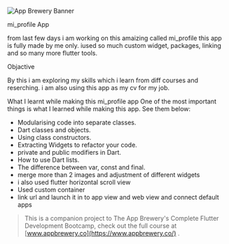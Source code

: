 ![App Brewery Banner](https://github.com/londonappbrewery/Images/blob/master/AppBreweryBanner.png)


mi_profile App

from last few days i am working on this amaizing called mi_profile this app is fully made by me only. iused so much custom widget, packages, linking and so many more flutter tools.

Objactive

By this i am exploring my skills which i learn from diff courses and reserching.
i am also using this app as my cv for my job.

What I learnt while making this mi_profile app
One of the most important things is what I learned while making this app. See them below:

- Modularising code into separate classes.
- Dart classes and objects.
- Using class constructors.
- Extracting Widgets to refactor your code.
- private and public modifiers in Dart.
- How to use Dart lists.
- The difference between var, const and final.
- merge more than 2 images and adjustment of different widgets
- i also used flutter horizontal scroll view
- Used custom container
- link url and launch it in to app view and web view and connect default apps


>This is a companion project to The App Brewery's Complete Flutter Development Bootcamp, check out the full course at [www.appbrewery.co](https://www.appbrewery.co/)
.
